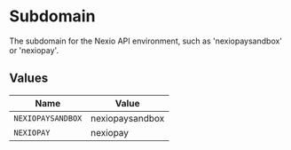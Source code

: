 # Subdomain

The subdomain for the Nexio API environment, such as 'nexiopaysandbox' or 'nexiopay'.


## Values

| Name              | Value             |
| ----------------- | ----------------- |
| `NEXIOPAYSANDBOX` | nexiopaysandbox   |
| `NEXIOPAY`        | nexiopay          |